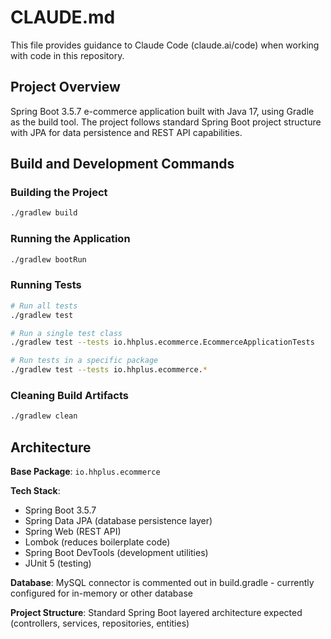 # CLAUDE.md

This file provides guidance to Claude Code (claude.ai/code) when working with code in this repository.

## Project Overview

Spring Boot 3.5.7 e-commerce application built with Java 17, using Gradle as the build tool. The project follows standard Spring Boot project structure with JPA for data persistence and REST API capabilities.

## Build and Development Commands

### Building the Project
```bash
./gradlew build
```

### Running the Application
```bash
./gradlew bootRun
```

### Running Tests
```bash
# Run all tests
./gradlew test

# Run a single test class
./gradlew test --tests io.hhplus.ecommerce.EcommerceApplicationTests

# Run tests in a specific package
./gradlew test --tests io.hhplus.ecommerce.*
```

### Cleaning Build Artifacts
```bash
./gradlew clean
```

## Architecture

**Base Package**: `io.hhplus.ecommerce`

**Tech Stack**:
- Spring Boot 3.5.7
- Spring Data JPA (database persistence layer)
- Spring Web (REST API)
- Lombok (reduces boilerplate code)
- Spring Boot DevTools (development utilities)
- JUnit 5 (testing)

**Database**: MySQL connector is commented out in build.gradle - currently configured for in-memory or other database

**Project Structure**: Standard Spring Boot layered architecture expected (controllers, services, repositories, entities)
